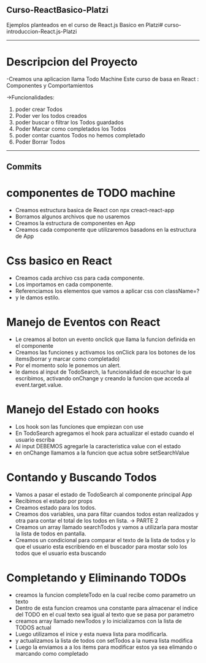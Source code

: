 ## Curso-ReactBasico-Platzi
Ejemplos planteados en el curso de React.js Basico en Platzi# curso-introduccion-React.js-Platzi

-------

# Descripcion del Proyecto

-Creamos una aplicacion llama Todo Machine
Este curso de basa en React : Componentes y Comportamientos

->Funcionalidades:
1) poder crear Todos
2) Poder ver los todos creados
3) poder buscar o filtrar los Todos guardados
4) Poder Marcar como completados los Todos
5) poder contar cuantos Todos no hemos completado 
6) Poder Borrar Todos  

---------

## Commits

# componentes de TODO machine
- Creamos estructura basica de React con npx creact-react-app
- Borramos algunos archivos que no usaremos
- Creamos la estructura de componentes en App
- Creamos cada componente que utilizaremos basadons en la estructura de App

# Css basico en React
- Creamos cada archivo css para cada componente.
- Los importamos en cada componente.
- Referenciamos los elementos que vamos a aplicar css con className=?
- y le damos estilo.

# Manejo de Eventos con React
- Le creamos al boton un evento onclick que llama la funcion        definida en el componente
- Creamos las funciones y activamos los onClick para los botones de los items(borrar y marcar como completado)
- Por el momento solo le ponemos un alert.
- le damos al input de TodoSearch, la funcionalidad de escuchar lo que escribimos, activando onChange y creando la funcion que acceda al event.target.value.

# Manejo del Estado con hooks
- Los hook son las funciones que empiezan con use
- En TodoSearch agregamos el hook para actualizar el estado cuando el usuario escriba
- Al input DEBEMOS agregarle la caracteristica value con el estado
- en onChange llamamos a la funcion que actua sobre setSearchValue

# Contando y Buscando Todos
- Vamos a pasar el estado de TodoSearch al componente principal App
- Recibimos el estado por props
- Creamos estado para los todos.
- Creamos dos variables, una para filtar cuandos todos estan realizados y otra para contar el total de los todos en lista.
-> PARTE 2
- Creamos un array llamado searchTodos y vamos a utilizarla para mostar la lista de todos en pantalla.
- Creamos un condicional para comparar  el texto de la lista de todos y lo que el usuario esta escribiendo en el buscador para mostar solo los todos que el usuario esta buscando

# Completando y Eliminando TODOs
- creamos la funcion completeTodo en la cual recibe como parametro un texto
- Dentro de esta funcion creamos una constante para almacenar el indice del TODO en el cual texto sea igual al texto que se pasa por parametro
- creamos array llamado newTodos y lo inicializamos con la lista de TODOS actual
- Luego utilizamos el inice y esta nueva lista para modificarla.
- y actualizamos la lista de todos con setTodos a la nueva lista modifica
- Luego la enviamos a a los items para modificar estos ya sea elimando o marcando como completado
